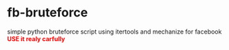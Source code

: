 # fb-bruteforce
simple python bruteforce script using itertools and mechanize for facebook
<b style="color:red">USE it realy carfully <b>
